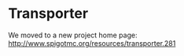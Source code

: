 Transporter
===========

We moved to a new project home page: http://www.spigotmc.org/resources/transporter.281
